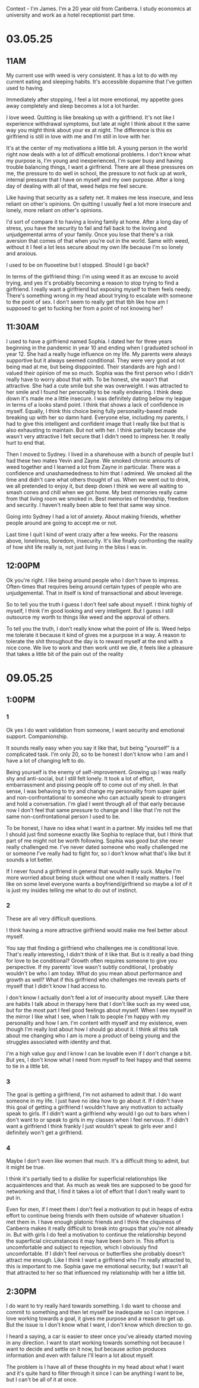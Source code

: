 Context - I'm James. I'm a 20 year old from Canberra. I study economics at university and work as a hotel receptionist part time. 

# 03.05.25 
## 11AM

My current use with weed is very consistent. It has a lot to do with my current eating and sleeping habits. It's accessible dopamine that I've gotten used to having.

Immediately after stopping, I feel a lot more emotional, my appetite goes away completely and sleep becomes a lot a lot harder.


I love weed. Quitting is like breaking up with a girlfriend. It's not like I experience withdrawal symptoms, but late at night I think about it the same way you might think about your ex at night. The difference is this ex girlfriend is still in love with me and I'm still in love with her.

It's at the center of my motivations a little bit. A young person in the world right now deals with a lot of difficult emotional problems. I don't know what my purpose is, I'm young and inexperienced, I'm super busy and having trouble balancing things, I want a girlfriend. There are all these pressures on me, the pressure to do well in school, the pressure to not fuck up at work, internal pressure that I have on myself and my own purpose. After a long day of dealing with all of that, weed helps me feel secure.

Like having that security as a safety net. It makes me less insecure, and less reliant on other's opinions. On quitting I usually feel a lot more insecure and lonely, more reliant on other's opinions.

I'd sort of compare it to having a loving family at home. After a long day of stress, you have the security to fail and fall back to the loving and unjudgemental arms of your family. Once you lose that there's a risk aversion that comes of that when you're out in the world. Same with weed, without it I feel a lot less secure about my own life because I'm so lonely and anxious.

I used to be on fluoxetine but I stopped. Should I go back?

In terms of the girlfriend thing: I'm using weed it as an excuse to avoid trying, and yes it's probably becoming a reason to stop trying to find a girlfriend. I really want a girlfriend but exposing myself to them feels needy. There's something wrong in my head about trying to escalate with someone to the point of sex. I don't seem to really get that tbh like how am I supposed to get to fucking her from a point of not knowing her?

## 11:30AM

I used to have a girlfriend named Sophia. I dated her for three years beginning in the pandemic in year 10 and ending when I graduated school in year 12. She had a really huge influence on my life. My parents were always supportive but it always seemed conditional. They were very good at not being mad at me, but being disppointed. Their standards are high and I valued their opinion of me so much. Sophia was the first person who I didn't really have to worry about that with. To be honest, she wasn't that attractive. She had a cute smile but she was overweight. I was attracted to her smile and I found her personality to be really endearing. I think deep down it's made me a little insecure. I was definitely dating below my league in terms of a looks stand point. I think that shows a lack of confidence in myself. Equally, I think this choice being fully personality-based made breaking up with her so damn hard. Everyone else, including my parents, I had to give this intelligent and confident image that I really like but that is also exhausting to maintain. But not with her. I think partially because she wasn't very attractive I felt secure that I didn't need to impress her. It really hurt to end that.

Then I moved to Sydney. I lived in a sharehouse with a bunch of people but I had these two mates Yevin and Zayne. We smoked chronic amounts of weed together and I learned a lot from Zayne in particular. There was a confidence and unashamededness to him that I admired. We smoked all the time and didn't care what others thought of us. When we went out to drink, we all pretended to enjoy it, but deep down I think we were all waiting to smash cones and chill when we got home. My best memories really came from that living room we smoked in. Best memories of friendship, freedom and security. I haven't really been able to feel that same way since.

Going into Sydney I had a lot of anxiety. About making friends, whether people around are going to accept me or not.

Last time I quit I kind of went crazy after a few weeks. For the reasons above, loneliness, boredom, insecurity. It's like finally confronting the reality of how shit life really is, not just living in the bliss I was in.
## 12:00PM

Ok you're right. I like being around people who I don't have to impress. Often-times that requires being around certain types of people who are unjudgemental. That in itself is kind of transactional and about leverege.

So to tell you the truth I guess I don't feel safe about myself. I think highly of myself, I think I'm good looking and very intelligent. But I guess I still outsource my worth to things like weed and the approval of others.


To tell you the truth, I don't really know what the point of life is. Weed helps me tolerate it because it kind of gives me a purpose in a way. A reason to tolerate the shit throughout the day is to reward myself at the end with a nice cone. We live to work and then work until we die, it feels like a pleasure that takes a little bit of the pain out of the reality


# 09.05.25
## 1:00PM
### 1
Ok yes I do want validation from someone, I want security and emotional support. Companionship.

It sounds really easy when you say it like that, but being "yourself" is a complicated task. I'm only 20, so to be honest I don't know who I am and I have a lot of changing left to do. 

Being yourself is the enemy of self-improvement. Growing up I was really shy and anti-social, but I still felt lonely. It took a lot of effort, embarrassment and pissing people off to come out of my shell. In that sense, I was behaving to try and change my personality from super quiet and non-confrontational to someone who can actually speak to strangers and hold a conversation. I'm glad I went through all of that early because now I don't feel that same pressure to change and I like that I'm not the same non-confrontational person I used to be.

To be honest, I have no idea what I want in a partner. My insides tell me that I should just find someone exactly like Sophia to replace that, but I think that part of me might not be worth following. Sophia was good but she never really challenged me. I've never dated someone who really challenged me or someone I've really had to fight for, so I don't know what that's like but it sounds a lot better.

If I never found a girlfriend in general that would really suck. Maybe I'm more worried about being stuck without one when it really matters. I feel like on some level everyone wants a boyfriend/girlfriend so maybe a lot of it is just my insides telling me what to do out of instinct.

### 2

These are all very difficult questions.

I think having a more attractive girlfriend would make me feel better about myself. 

You say that finding a girlfriend who challenges me is conditional love. That's really interesting, I didn't think of it like that. But is it really a bad thing for love to be conditional? Growth often requires someone to give you perspective. If my parents' love wasn't subtly conditional, I probably wouldn't be who I am today. What do you mean about performance and growth as well? What if this girlfriend who challenges me reveals parts of myself that I didn't know I had access to.

I don't know I actually don't feel a lot of insecurity about myself. Like there are habits I talk about in therapy here that I don't like such as my weed use, but for the most part I feel good feelings about myself. When I see myself in the mirror I like what I see, when I talk to people I'm happy with my personality and how I am. I'm content with myself and my existence, even though I'm really lost about how I should go about it. I think all this talk about me changing who I am is more a product of being young and the struggles associated with identity and that.

I'm a high value guy and I know I can be lovable even if I don't change a bit. But yes, I don't know what I need from myself to feel happy and that seems to tie in a little bit.

### 3

The goal is getting a girlfriend, I'm not ashamed to admit that. I do want someone in my life. I just have no idea how to go about it. If I didn't have this goal of getting a girlfriend I wouldn't have any motivation to actually speak to girls. If I didn't want a girlfriend why would I go out to bars when I don't want to or speak to girls in my classes when I feel nervous. If I didn't want a girlfriend I think frankly I just wouldn't speak to girls ever and I definitely won't get a girlfriend.

### 4

Maybe I don't even like women that much. It's a difficult thing to admit, but it might be true.

I think it's partially tied to a dislike for superficial relationships like acquaintences and that. As much as weak ties are supposed to be good for networking and that, I find it takes a lot of effort that I don't really want to put in. 

Even for men, if I meet them I don't feel a motivation to put in heaps of extra effort to continue being friends with them outside of whatever situation I met them in. I have enough platonic friends and I think the cliquiness of Canberra makes it really difficult to break into groups that you're not already in. But with girls I do feel a motivation to continue the relationship beyond the superficial circumstances it may have been born in. This effort is uncomfortable and subject to rejection, which I obviously find uncomfortable. If I didn't feel nervous or butterflies she probably doesn't attract me enough. Like I think I want a girlfriend who I'm really attracted to, this is important to me. Sophia gave me emotional security, but I wasn't all that attracted to her so that influenced my relationship with her a little bit.

## 2:30PM

I do want to try really hard towards something. I do want to choose and commit to something and then let myself be inadequate so I can improve. I love working towards a goal, it gives me purpose and a reason to get up. But the issue is I don't know what I want, I don't know which direction to go.

I heard a saying, a car is easier to steer once you've already started moving in any direction. I want to start working towards something not because I want to decide and settle on it now, but because action produces information and even with failure I'll learn a lot about myself.

The problem is I have all of these thoughts in my head about what I want and it's quite hard to filter through it since I can be anything I want to be, but I can't be all of it at once.